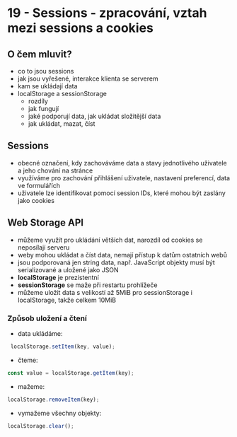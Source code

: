 # 19 - Sessions - zpracování, vztah mezi sessions a cookies
## O čem mluvit?
- co to jsou sessions
- jak jsou vyřešené, interakce klienta se serverem
- kam se ukládají data
- localStorage a sessionStorage
	- rozdíly
	- jak fungují
	- jaké podporují data, jak ukládat složitější data
	- jak ukládat, mazat, číst
## Sessions
- obecné označení, kdy zachováváme data a stavy jednotlivého uživatele a jeho chování na stránce
- využíváme pro zachování přihlášení uživatele, nastavení preferencí, data ve formulářích
- uživatele lze identifikovat pomocí session IDs, které mohou být zaslány jako cookies
## Web Storage API
- můžeme využít pro ukládání větších dat, narozdíl od cookies se neposílají serveru
- weby mohou ukládat a číst data, nemají přístup k datům ostatních webů
- jsou podporovaná jen string data, např. JavaScript objekty musí být serializované a uložené jako JSON
- **localStorage** je prezistentní
- **sessionStorage** se maže při restartu prohlížeče
- můžeme uložit data s velikostí až 5MiB pro sessionStorage i localStorage, takže celkem 10MiB
### Způsob uložení a čtení
- data ukládáme:
```js
 localStorage.setItem(key, value);
```
- čteme:
```js
const value = localStorage.getItem(key);
```
- mažeme:
```js
localStorage.removeItem(key);
```
- vymažeme všechny objekty:
```js
localStorage.clear();
```